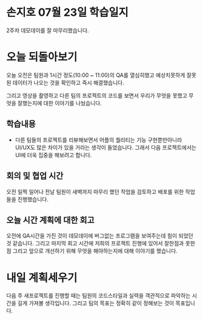 # 손지호 07월 23일 학습일지

2주차 데모데이를 잘 마무리했습니다.

# 오늘 되돌아보기

오늘 오전은 팀원과 1시간 정도(10:00 ~ 11:00)의 QA를 열심히했고 예상치못하게 잘못된 데이터가 나오는 것을 확인하고 즉시 해결했습니다.

그리고 영상을 촬영하고 다른 팀의 프로젝트의 코드를 보면서 우리가 무엇을 못했고 무엇을 잘했는지에 대한 이야기를 나눴습니다.

## 학습내용

- 다른 팀들의 프로젝트를 리뷰해보면서 어플의 퀄리티는 기능 구현뿐만아니라 UI/UX도 많은 차이가 있을 거라는 생각이 들었습니다.
  그래서 다음 프로젝트에서는 UI에 더욱 집중을 해보려고 합니다.

## 회의 및 협업 시간

오전 일찍 일어나 전날 팀원이 새벽까지 마무리 했던 작업을 검토하고 배포를 위한 작업들을 진행했습니다.

## 오늘 시간 계획에 대한 회고

오전에 QA시간을 가진 것이 데모데이에 버그없는 프로그램을 보여주는데 힘이 되었던 것 같습니다.
그리고 마지막 회고 시간에 저희의 프로젝트 진행에 있어서 잘한점과 못한점 그리고 앞으로 개선하기 위해 무엇을 해야하는지에 대해 이야기를 했습니다.

# 내일 계획세우기

다음 주 새프로젝트를 진행할 때는 팀원의 코드스타일과 실력을 객관적으로 파악하는 시간을 길게 가져볼 생각입니다.
그리고 팀의 목표는 정확히 같이 정해보는 것이 목표입니다.
